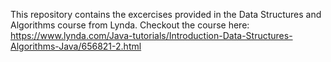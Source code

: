 This repository contains the excercises provided in the Data Structures and Algorithms course from Lynda.
Checkout the course here: https://www.lynda.com/Java-tutorials/Introduction-Data-Structures-Algorithms-Java/656821-2.html
